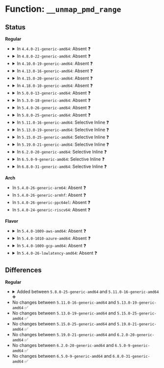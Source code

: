 # Function: <code>__unmap_pmd_range</code>

## Status
<b>Regular</b>
<ul>
<li>
<details>
<summary>In <code>4.4.0-21-generic-amd64</code>: Absent ❓</summary>

```json
{
  "name": "__unmap_pmd_range",
  "collision_type": "Unique Static",
  "inline_type": "Selective",
  "funcs": [
    {
      "addr": 18446744071579288976,
      "name": "__unmap_pmd_range",
      "external": false,
      "loc": "arch/x86/mm/pageattr.c:780",
      "file": "arch/x86/mm/pageattr.c",
      "inline": "not declared, inlined",
      "caller_inline": [
        "arch/x86/mm/pageattr.c:unmap_pmd_range",
        "arch/x86/mm/pageattr.c:unmap_pmd_range",
        "arch/x86/mm/pageattr.c:unmap_pmd_range"
      ],
      "caller_func": [
        "arch/x86/mm/pageattr.c:unmap_pmd_range",
        "arch/x86/mm/pageattr.c:unmap_pmd_range",
        "arch/x86/mm/pageattr.c:unmap_pmd_range"
      ]
    }
  ],
  "symbols": [
    {
      "addr": 18446744071579288976,
      "name": "__unmap_pmd_range.part.5",
      "section": ".text",
      "bind": "STB_LOCAL",
      "size": 103
    }
  ]
}
```
</details>
</li>
<li>
<details>
<summary>In <code>4.8.0-22-generic-amd64</code>: Absent ❓</summary>

```json
{
  "name": "__unmap_pmd_range",
  "collision_type": "Unique Static",
  "inline_type": "Selective",
  "funcs": [
    {
      "addr": 18446744071579289115,
      "name": "__unmap_pmd_range",
      "external": false,
      "loc": "arch/x86/mm/pageattr.c:774",
      "file": "arch/x86/mm/pageattr.c",
      "inline": "not declared, inlined",
      "caller_inline": [
        "arch/x86/mm/pageattr.c:unmap_pmd_range",
        "arch/x86/mm/pageattr.c:unmap_pmd_range",
        "arch/x86/mm/pageattr.c:unmap_pmd_range"
      ],
      "caller_func": [
        "arch/x86/mm/pageattr.c:unmap_pmd_range",
        "arch/x86/mm/pageattr.c:unmap_pmd_range",
        "arch/x86/mm/pageattr.c:unmap_pmd_range"
      ]
    }
  ],
  "symbols": [
    {
      "addr": 18446744071579288512,
      "name": "__unmap_pmd_range.part.5",
      "section": ".text",
      "bind": "STB_LOCAL",
      "size": 100
    }
  ]
}
```
</details>
</li>
<li>
<details>
<summary>In <code>4.10.0-19-generic-amd64</code>: Absent ❓</summary>

```json
{
  "name": "__unmap_pmd_range",
  "collision_type": "Unique Static",
  "inline_type": "Selective",
  "funcs": [
    {
      "addr": 18446744071579304635,
      "name": "__unmap_pmd_range",
      "external": false,
      "loc": "arch/x86/mm/pageattr.c:774",
      "file": "arch/x86/mm/pageattr.c",
      "inline": "not declared, inlined",
      "caller_inline": [
        "arch/x86/mm/pageattr.c:unmap_pmd_range",
        "arch/x86/mm/pageattr.c:unmap_pmd_range",
        "arch/x86/mm/pageattr.c:unmap_pmd_range"
      ],
      "caller_func": [
        "arch/x86/mm/pageattr.c:unmap_pmd_range",
        "arch/x86/mm/pageattr.c:unmap_pmd_range",
        "arch/x86/mm/pageattr.c:unmap_pmd_range"
      ]
    }
  ],
  "symbols": [
    {
      "addr": 18446744071579304032,
      "name": "__unmap_pmd_range.part.5",
      "section": ".text",
      "bind": "STB_LOCAL",
      "size": 100
    }
  ]
}
```
</details>
</li>
<li>
<details>
<summary>In <code>4.13.0-16-generic-amd64</code>: Absent ❓</summary>

```json
{
  "name": "__unmap_pmd_range",
  "collision_type": "Unique Static",
  "inline_type": "Selective",
  "funcs": [
    {
      "addr": 18446744071579302364,
      "name": "__unmap_pmd_range",
      "external": false,
      "loc": "arch/x86/mm/pageattr.c:810",
      "file": "arch/x86/mm/pageattr.c",
      "inline": "not declared, inlined",
      "caller_inline": [
        "arch/x86/mm/pageattr.c:unmap_pmd_range",
        "arch/x86/mm/pageattr.c:unmap_pmd_range",
        "arch/x86/mm/pageattr.c:unmap_pmd_range"
      ],
      "caller_func": [
        "arch/x86/mm/pageattr.c:unmap_pmd_range",
        "arch/x86/mm/pageattr.c:unmap_pmd_range",
        "arch/x86/mm/pageattr.c:unmap_pmd_range"
      ]
    }
  ],
  "symbols": [
    {
      "addr": 18446744071579301760,
      "name": "__unmap_pmd_range.part.10",
      "section": ".text",
      "bind": "STB_LOCAL",
      "size": 100
    }
  ]
}
```
</details>
</li>
<li>
<details>
<summary>In <code>4.15.0-20-generic-amd64</code>: Absent ❓</summary>

```json
{
  "name": "__unmap_pmd_range",
  "collision_type": "Unique Static",
  "inline_type": "Selective",
  "funcs": [
    {
      "addr": 18446744071579323905,
      "name": "__unmap_pmd_range",
      "external": false,
      "loc": "arch/x86/mm/pageattr.c:810",
      "file": "arch/x86/mm/pageattr.c",
      "inline": "not declared, inlined",
      "caller_inline": [
        "arch/x86/mm/pageattr.c:unmap_pmd_range",
        "arch/x86/mm/pageattr.c:unmap_pmd_range",
        "arch/x86/mm/pageattr.c:unmap_pmd_range"
      ],
      "caller_func": [
        "arch/x86/mm/pageattr.c:unmap_pmd_range",
        "arch/x86/mm/pageattr.c:unmap_pmd_range",
        "arch/x86/mm/pageattr.c:unmap_pmd_range"
      ]
    }
  ],
  "symbols": [
    {
      "addr": 18446744071579323280,
      "name": "__unmap_pmd_range.part.10",
      "section": ".text",
      "bind": "STB_LOCAL",
      "size": 116
    }
  ]
}
```
</details>
</li>
<li>
<details>
<summary>In <code>4.18.0-10-generic-amd64</code>: Absent ❓</summary>

```json
{
  "name": "__unmap_pmd_range",
  "collision_type": "Unique Static",
  "inline_type": "Selective",
  "funcs": [
    {
      "addr": 18446744071579334642,
      "name": "__unmap_pmd_range",
      "external": false,
      "loc": "arch/x86/mm/pageattr.c:833",
      "file": "arch/x86/mm/pageattr.c",
      "inline": "not declared, inlined",
      "caller_inline": [
        "arch/x86/mm/pageattr.c:unmap_pmd_range",
        "arch/x86/mm/pageattr.c:unmap_pmd_range",
        "arch/x86/mm/pageattr.c:unmap_pmd_range"
      ],
      "caller_func": [
        "arch/x86/mm/pageattr.c:unmap_pmd_range",
        "arch/x86/mm/pageattr.c:unmap_pmd_range",
        "arch/x86/mm/pageattr.c:unmap_pmd_range"
      ]
    }
  ],
  "symbols": [
    {
      "addr": 18446744071579333840,
      "name": "__unmap_pmd_range.part.12",
      "section": ".text",
      "bind": "STB_LOCAL",
      "size": 104
    }
  ]
}
```
</details>
</li>
<li>
<details>
<summary>In <code>5.0.0-13-generic-amd64</code>: Absent ❓</summary>

```json
{
  "name": "__unmap_pmd_range",
  "collision_type": "Unique Static",
  "inline_type": "Selective",
  "funcs": [
    {
      "addr": 18446744071579361186,
      "name": "__unmap_pmd_range",
      "external": false,
      "loc": "arch/x86/mm/pageattr.c:1095",
      "file": "arch/x86/mm/pageattr.c",
      "inline": "not declared, inlined",
      "caller_inline": [
        "arch/x86/mm/pageattr.c:unmap_pmd_range",
        "arch/x86/mm/pageattr.c:unmap_pmd_range",
        "arch/x86/mm/pageattr.c:unmap_pmd_range"
      ],
      "caller_func": [
        "arch/x86/mm/pageattr.c:unmap_pmd_range",
        "arch/x86/mm/pageattr.c:unmap_pmd_range",
        "arch/x86/mm/pageattr.c:unmap_pmd_range"
      ]
    }
  ],
  "symbols": [
    {
      "addr": 18446744071579360704,
      "name": "__unmap_pmd_range.part.16",
      "section": ".text",
      "bind": "STB_LOCAL",
      "size": 104
    }
  ]
}
```
</details>
</li>
<li>
<details>
<summary>In <code>5.3.0-18-generic-amd64</code>: Absent ❓</summary>

```json
{
  "name": "__unmap_pmd_range",
  "collision_type": "Unique Static",
  "inline_type": "Selective",
  "funcs": [
    {
      "addr": 18446744071579375780,
      "name": "__unmap_pmd_range",
      "external": false,
      "loc": "arch/x86/mm/pageattr.c:1105",
      "file": "arch/x86/mm/pageattr.c",
      "inline": "not declared, inlined",
      "caller_inline": [
        "arch/x86/mm/pageattr.c:unmap_pmd_range",
        "arch/x86/mm/pageattr.c:unmap_pmd_range",
        "arch/x86/mm/pageattr.c:unmap_pmd_range"
      ],
      "caller_func": [
        "arch/x86/mm/pageattr.c:unmap_pmd_range",
        "arch/x86/mm/pageattr.c:unmap_pmd_range",
        "arch/x86/mm/pageattr.c:unmap_pmd_range"
      ]
    }
  ],
  "symbols": [
    {
      "addr": 18446744071579375296,
      "name": "__unmap_pmd_range.part.0",
      "section": ".text",
      "bind": "STB_LOCAL",
      "size": 104
    }
  ]
}
```
</details>
</li>
<li>
<details>
<summary>In <code>5.4.0-26-generic-amd64</code>: Absent ❓</summary>

```json
{
  "name": "__unmap_pmd_range",
  "collision_type": "Unique Static",
  "inline_type": "Selective",
  "funcs": [
    {
      "addr": 18446744071579380068,
      "name": "__unmap_pmd_range",
      "external": false,
      "loc": "arch/x86/mm/pageattr.c:1105",
      "file": "arch/x86/mm/pageattr.c",
      "inline": "not declared, inlined",
      "caller_inline": [
        "arch/x86/mm/pageattr.c:unmap_pmd_range",
        "arch/x86/mm/pageattr.c:unmap_pmd_range",
        "arch/x86/mm/pageattr.c:unmap_pmd_range"
      ],
      "caller_func": [
        "arch/x86/mm/pageattr.c:unmap_pmd_range",
        "arch/x86/mm/pageattr.c:unmap_pmd_range",
        "arch/x86/mm/pageattr.c:unmap_pmd_range"
      ]
    }
  ],
  "symbols": [
    {
      "addr": 18446744071579379584,
      "name": "__unmap_pmd_range.part.0",
      "section": ".text",
      "bind": "STB_LOCAL",
      "size": 104
    }
  ]
}
```
</details>
</li>
<li>
<details>
<summary>In <code>5.8.0-25-generic-amd64</code>: Absent ❓</summary>

```json
{
  "name": "__unmap_pmd_range",
  "collision_type": "Unique Static",
  "inline_type": "Full",
  "funcs": [
    {
      "addr": 18446744071579421109,
      "name": "__unmap_pmd_range",
      "external": false,
      "loc": "arch/x86/mm/pat/set_memory.c:1125",
      "file": "arch/x86/mm/pat/set_memory.c",
      "inline": "not declared, inlined",
      "caller_inline": [
        "arch/x86/mm/pat/set_memory.c:unmap_pmd_range",
        "arch/x86/mm/pat/set_memory.c:unmap_pmd_range",
        "arch/x86/mm/pat/set_memory.c:unmap_pmd_range",
        "arch/x86/mm/pat/set_memory.c:unmap_pmd_range",
        "arch/x86/mm/pat/set_memory.c:unmap_pmd_range",
        "arch/x86/mm/pat/set_memory.c:unmap_pmd_range"
      ],
      "caller_func": []
    }
  ],
  "symbols": []
}
```
</details>
</li>
<li>
<details>
<summary>In <code>5.11.0-16-generic-amd64</code>: Selective Inline ❓</summary>

```c
void __unmap_pmd_range(pud_t * pud, pmd_t * pmd, long unsigned int start, long unsigned int end)
```

```json
{
  "name": "__unmap_pmd_range",
  "collision_type": "Unique Static",
  "inline_type": "Selective",
  "funcs": [
    {
      "addr": 18446744071579418672,
      "name": "__unmap_pmd_range",
      "external": false,
      "loc": "arch/x86/mm/pat/set_memory.c:1125",
      "file": "arch/x86/mm/pat/set_memory.c",
      "inline": "not declared, inlined",
      "caller_inline": [],
      "caller_func": [
        "arch/x86/mm/pat/set_memory.c:unmap_pmd_range",
        "arch/x86/mm/pat/set_memory.c:unmap_pmd_range",
        "arch/x86/mm/pat/set_memory.c:unmap_pmd_range"
      ]
    }
  ],
  "symbols": [
    {
      "addr": 18446744071579418672,
      "name": "__unmap_pmd_range",
      "section": ".text",
      "bind": "STB_LOCAL",
      "size": 409
    }
  ]
}
```
</details>
</li>
<li>
<details>
<summary>In <code>5.13.0-19-generic-amd64</code>: Selective Inline ❓</summary>

```c
void __unmap_pmd_range(pud_t * pud, pmd_t * pmd, long unsigned int start, long unsigned int end)
```

```json
{
  "name": "__unmap_pmd_range",
  "collision_type": "Unique Static",
  "inline_type": "Selective",
  "funcs": [
    {
      "addr": 18446744071579421824,
      "name": "__unmap_pmd_range",
      "external": false,
      "loc": "arch/x86/mm/pat/set_memory.c:1133",
      "file": "arch/x86/mm/pat/set_memory.c",
      "inline": "not declared, inlined",
      "caller_inline": [],
      "caller_func": [
        "arch/x86/mm/pat/set_memory.c:unmap_pmd_range",
        "arch/x86/mm/pat/set_memory.c:unmap_pmd_range",
        "arch/x86/mm/pat/set_memory.c:unmap_pmd_range"
      ]
    }
  ],
  "symbols": [
    {
      "addr": 18446744071579421824,
      "name": "__unmap_pmd_range",
      "section": ".text",
      "bind": "STB_LOCAL",
      "size": 408
    }
  ]
}
```
</details>
</li>
<li>
<details>
<summary>In <code>5.15.0-25-generic-amd64</code>: Selective Inline ❓</summary>

```c
void __unmap_pmd_range(pud_t * pud, pmd_t * pmd, long unsigned int start, long unsigned int end)
```

```json
{
  "name": "__unmap_pmd_range",
  "collision_type": "Unique Static",
  "inline_type": "Selective",
  "funcs": [
    {
      "addr": 18446744071579485440,
      "name": "__unmap_pmd_range",
      "external": false,
      "loc": "arch/x86/mm/pat/set_memory.c:1133",
      "file": "arch/x86/mm/pat/set_memory.c",
      "inline": "not declared, inlined",
      "caller_inline": [],
      "caller_func": [
        "arch/x86/mm/pat/set_memory.c:unmap_pmd_range",
        "arch/x86/mm/pat/set_memory.c:unmap_pmd_range",
        "arch/x86/mm/pat/set_memory.c:unmap_pmd_range"
      ]
    }
  ],
  "symbols": [
    {
      "addr": 18446744071579485440,
      "name": "__unmap_pmd_range",
      "section": ".text",
      "bind": "STB_LOCAL",
      "size": 408
    }
  ]
}
```
</details>
</li>
<li>
<details>
<summary>In <code>5.19.0-21-generic-amd64</code>: Selective Inline ❓</summary>

```c
void __unmap_pmd_range(pud_t * pud, pmd_t * pmd, long unsigned int start, long unsigned int end)
```

```json
{
  "name": "__unmap_pmd_range",
  "collision_type": "Unique Static",
  "inline_type": "Selective",
  "funcs": [
    {
      "addr": 18446744071579565168,
      "name": "__unmap_pmd_range",
      "external": false,
      "loc": "arch/x86/mm/pat/set_memory.c:1125",
      "file": "arch/x86/mm/pat/set_memory.c",
      "inline": "not declared, inlined",
      "caller_inline": [],
      "caller_func": [
        "arch/x86/mm/pat/set_memory.c:unmap_pmd_range",
        "arch/x86/mm/pat/set_memory.c:unmap_pmd_range",
        "arch/x86/mm/pat/set_memory.c:unmap_pmd_range"
      ]
    }
  ],
  "symbols": [
    {
      "addr": 18446744071579565168,
      "name": "__unmap_pmd_range",
      "section": ".text",
      "bind": "STB_LOCAL",
      "size": 480
    }
  ]
}
```
</details>
</li>
<li>
<details>
<summary>In <code>6.2.0-20-generic-amd64</code>: Selective Inline ❓</summary>

```c
void __unmap_pmd_range(pud_t * pud, pmd_t * pmd, long unsigned int start, long unsigned int end)
```

```json
{
  "name": "__unmap_pmd_range",
  "collision_type": "Unique Static",
  "inline_type": "Selective",
  "funcs": [
    {
      "addr": 18446744071579673280,
      "name": "__unmap_pmd_range",
      "external": false,
      "loc": "arch/x86/mm/pat/set_memory.c:1202",
      "file": "arch/x86/mm/pat/set_memory.c",
      "inline": "not declared, inlined",
      "caller_inline": [],
      "caller_func": [
        "arch/x86/mm/pat/set_memory.c:unmap_pmd_range",
        "arch/x86/mm/pat/set_memory.c:unmap_pmd_range",
        "arch/x86/mm/pat/set_memory.c:unmap_pmd_range"
      ]
    }
  ],
  "symbols": [
    {
      "addr": 18446744071579673280,
      "name": "__unmap_pmd_range",
      "section": ".text",
      "bind": "STB_LOCAL",
      "size": 500
    }
  ]
}
```
</details>
</li>
<li>
<details>
<summary>In <code>6.5.0-9-generic-amd64</code>: Selective Inline ❓</summary>

```c
void __unmap_pmd_range(pud_t * pud, pmd_t * pmd, long unsigned int start, long unsigned int end)
```

```json
{
  "name": "__unmap_pmd_range",
  "collision_type": "Unique Static",
  "inline_type": "Selective",
  "funcs": [
    {
      "addr": 18446744071579687168,
      "name": "__unmap_pmd_range",
      "external": false,
      "loc": "arch/x86/mm/pat/set_memory.c:1203",
      "file": "arch/x86/mm/pat/set_memory.c",
      "inline": "not declared, inlined",
      "caller_inline": [],
      "caller_func": [
        "arch/x86/mm/pat/set_memory.c:unmap_pmd_range",
        "arch/x86/mm/pat/set_memory.c:unmap_pmd_range",
        "arch/x86/mm/pat/set_memory.c:unmap_pmd_range"
      ]
    }
  ],
  "symbols": [
    {
      "addr": 18446744071579687168,
      "name": "__unmap_pmd_range",
      "section": ".text",
      "bind": "STB_LOCAL",
      "size": 500
    }
  ]
}
```
</details>
</li>
<li>
<details>
<summary>In <code>6.8.0-31-generic-amd64</code>: Selective Inline ❓</summary>

```c
void __unmap_pmd_range(pud_t * pud, pmd_t * pmd, long unsigned int start, long unsigned int end)
```

```json
{
  "name": "__unmap_pmd_range",
  "collision_type": "Unique Static",
  "inline_type": "Selective",
  "funcs": [
    {
      "addr": 18446744071579721696,
      "name": "__unmap_pmd_range",
      "external": false,
      "loc": "arch/x86/mm/pat/set_memory.c:1207",
      "file": "arch/x86/mm/pat/set_memory.c",
      "inline": "not declared, inlined",
      "caller_inline": [],
      "caller_func": [
        "arch/x86/mm/pat/set_memory.c:unmap_pmd_range",
        "arch/x86/mm/pat/set_memory.c:unmap_pmd_range",
        "arch/x86/mm/pat/set_memory.c:unmap_pmd_range"
      ]
    }
  ],
  "symbols": [
    {
      "addr": 18446744071579721696,
      "name": "__unmap_pmd_range",
      "section": ".text",
      "bind": "STB_LOCAL",
      "size": 500
    }
  ]
}
```
</details>
</li>
</ul>
<b>Arch</b>
<ul>
<li>
In <code>5.4.0-26-generic-arm64</code>: Absent ❓
</li>
<li>
In <code>5.4.0-26-generic-armhf</code>: Absent ❓
</li>
<li>
In <code>5.4.0-26-generic-ppc64el</code>: Absent ❓
</li>
<li>
In <code>5.4.0-24-generic-riscv64</code>: Absent ❓
</li>
</ul>
<b>Flavor</b>
<ul>
<li>
<details>
<summary>In <code>5.4.0-1009-aws-amd64</code>: Absent ❓</summary>

```json
{
  "name": "__unmap_pmd_range",
  "collision_type": "Unique Static",
  "inline_type": "Selective",
  "funcs": [
    {
      "addr": 18446744071579375972,
      "name": "__unmap_pmd_range",
      "external": false,
      "loc": "arch/x86/mm/pageattr.c:1105",
      "file": "arch/x86/mm/pageattr.c",
      "inline": "not declared, inlined",
      "caller_inline": [
        "arch/x86/mm/pageattr.c:unmap_pmd_range",
        "arch/x86/mm/pageattr.c:unmap_pmd_range",
        "arch/x86/mm/pageattr.c:unmap_pmd_range"
      ],
      "caller_func": [
        "arch/x86/mm/pageattr.c:unmap_pmd_range",
        "arch/x86/mm/pageattr.c:unmap_pmd_range",
        "arch/x86/mm/pageattr.c:unmap_pmd_range"
      ]
    }
  ],
  "symbols": [
    {
      "addr": 18446744071579375488,
      "name": "__unmap_pmd_range.part.0",
      "section": ".text",
      "bind": "STB_LOCAL",
      "size": 104
    }
  ]
}
```
</details>
</li>
<li>
<details>
<summary>In <code>5.4.0-1010-azure-amd64</code>: Absent ❓</summary>

```json
{
  "name": "__unmap_pmd_range",
  "collision_type": "Unique Static",
  "inline_type": "Selective",
  "funcs": [
    {
      "addr": 18446744071579305582,
      "name": "__unmap_pmd_range",
      "external": false,
      "loc": "arch/x86/mm/pageattr.c:1105",
      "file": "arch/x86/mm/pageattr.c",
      "inline": "not declared, inlined",
      "caller_inline": [
        "arch/x86/mm/pageattr.c:unmap_pmd_range",
        "arch/x86/mm/pageattr.c:unmap_pmd_range",
        "arch/x86/mm/pageattr.c:unmap_pmd_range"
      ],
      "caller_func": [
        "arch/x86/mm/pageattr.c:unmap_pmd_range",
        "arch/x86/mm/pageattr.c:unmap_pmd_range",
        "arch/x86/mm/pageattr.c:unmap_pmd_range"
      ]
    }
  ],
  "symbols": [
    {
      "addr": 18446744071579305104,
      "name": "__unmap_pmd_range.part.0",
      "section": ".text",
      "bind": "STB_LOCAL",
      "size": 76
    }
  ]
}
```
</details>
</li>
<li>
<details>
<summary>In <code>5.4.0-1009-gcp-amd64</code>: Absent ❓</summary>

```json
{
  "name": "__unmap_pmd_range",
  "collision_type": "Unique Static",
  "inline_type": "Selective",
  "funcs": [
    {
      "addr": 18446744071579375892,
      "name": "__unmap_pmd_range",
      "external": false,
      "loc": "arch/x86/mm/pageattr.c:1105",
      "file": "arch/x86/mm/pageattr.c",
      "inline": "not declared, inlined",
      "caller_inline": [
        "arch/x86/mm/pageattr.c:unmap_pmd_range",
        "arch/x86/mm/pageattr.c:unmap_pmd_range",
        "arch/x86/mm/pageattr.c:unmap_pmd_range"
      ],
      "caller_func": [
        "arch/x86/mm/pageattr.c:unmap_pmd_range",
        "arch/x86/mm/pageattr.c:unmap_pmd_range",
        "arch/x86/mm/pageattr.c:unmap_pmd_range"
      ]
    }
  ],
  "symbols": [
    {
      "addr": 18446744071579375408,
      "name": "__unmap_pmd_range.part.0",
      "section": ".text",
      "bind": "STB_LOCAL",
      "size": 104
    }
  ]
}
```
</details>
</li>
<li>
<details>
<summary>In <code>5.4.0-26-lowlatency-amd64</code>: Absent ❓</summary>

```json
{
  "name": "__unmap_pmd_range",
  "collision_type": "Unique Static",
  "inline_type": "Selective",
  "funcs": [
    {
      "addr": 18446744071579384372,
      "name": "__unmap_pmd_range",
      "external": false,
      "loc": "arch/x86/mm/pageattr.c:1105",
      "file": "arch/x86/mm/pageattr.c",
      "inline": "not declared, inlined",
      "caller_inline": [
        "arch/x86/mm/pageattr.c:unmap_pmd_range",
        "arch/x86/mm/pageattr.c:unmap_pmd_range",
        "arch/x86/mm/pageattr.c:unmap_pmd_range"
      ],
      "caller_func": [
        "arch/x86/mm/pageattr.c:unmap_pmd_range",
        "arch/x86/mm/pageattr.c:unmap_pmd_range",
        "arch/x86/mm/pageattr.c:unmap_pmd_range"
      ]
    }
  ],
  "symbols": [
    {
      "addr": 18446744071579383888,
      "name": "__unmap_pmd_range.part.0",
      "section": ".text",
      "bind": "STB_LOCAL",
      "size": 104
    }
  ]
}
```
</details>
</li>
</ul>

## Differences
<b>Regular</b>
<ul>
<li>
<details>
<summary>Added between <code>5.8.0-25-generic-amd64</code> and <code>5.11.0-16-generic-amd64</code> ➕</summary>

```c
void __unmap_pmd_range(pud_t * pud, pmd_t * pmd, long unsigned int start, long unsigned int end)
```
</details>
</li>
<li>
No changes between <code>5.11.0-16-generic-amd64</code> and <code>5.13.0-19-generic-amd64</code> ✅
</li>
<li>
No changes between <code>5.13.0-19-generic-amd64</code> and <code>5.15.0-25-generic-amd64</code> ✅
</li>
<li>
No changes between <code>5.15.0-25-generic-amd64</code> and <code>5.19.0-21-generic-amd64</code> ✅
</li>
<li>
No changes between <code>5.19.0-21-generic-amd64</code> and <code>6.2.0-20-generic-amd64</code> ✅
</li>
<li>
No changes between <code>6.2.0-20-generic-amd64</code> and <code>6.5.0-9-generic-amd64</code> ✅
</li>
<li>
No changes between <code>6.5.0-9-generic-amd64</code> and <code>6.8.0-31-generic-amd64</code> ✅
</li>
</ul>
